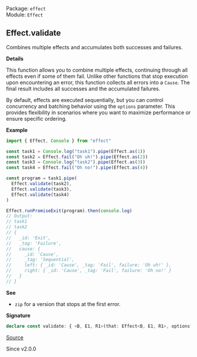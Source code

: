 Package: `effect`<br />
Module: `Effect`<br />

## Effect.validate

Combines multiple effects and accumulates both successes and failures.

**Details**

This function allows you to combine multiple effects, continuing through all
effects even if some of them fail. Unlike other functions that stop execution
upon encountering an error, this function collects all errors into a `Cause`.
The final result includes all successes and the accumulated failures.

By default, effects are executed sequentially, but you can control
concurrency and batching behavior using the `options` parameter. This
provides flexibility in scenarios where you want to maximize performance or
ensure specific ordering.

**Example**

```ts
import { Effect, Console } from "effect"

const task1 = Console.log("task1").pipe(Effect.as(1))
const task2 = Effect.fail("Oh uh!").pipe(Effect.as(2))
const task3 = Console.log("task2").pipe(Effect.as(3))
const task4 = Effect.fail("Oh no!").pipe(Effect.as(4))

const program = task1.pipe(
  Effect.validate(task2),
  Effect.validate(task3),
  Effect.validate(task4)
)

Effect.runPromiseExit(program).then(console.log)
// Output:
// task1
// task2
// {
//   _id: 'Exit',
//   _tag: 'Failure',
//   cause: {
//     _id: 'Cause',
//     _tag: 'Sequential',
//     left: { _id: 'Cause', _tag: 'Fail', failure: 'Oh uh!' },
//     right: { _id: 'Cause', _tag: 'Fail', failure: 'Oh no!' }
//   }
// }
```

**See**

- `zip` for a version that stops at the first error.

**Signature**

```ts
declare const validate: { <B, E1, R1>(that: Effect<B, E1, R1>, options?: { readonly concurrent?: boolean | undefined; readonly batching?: boolean | "inherit" | undefined; readonly concurrentFinalizers?: boolean | undefined; } | undefined): <A, E, R>(self: Effect<A, E, R>) => Effect<[A, B], E1 | E, R1 | R>; <A, E, R, B, E1, R1>(self: Effect<A, E, R>, that: Effect<B, E1, R1>, options?: { readonly concurrent?: boolean | undefined; readonly batching?: boolean | "inherit" | undefined; readonly concurrentFinalizers?: boolean | undefined; } | undefined): Effect<[A, B], E | E1, R | R1>; }
```

[Source](https://github.com/Effect-TS/effect/tree/main/packages/effect/src/Effect.ts#L12411)

Since v2.0.0